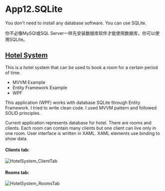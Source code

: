 # App12.SQLite

You don't need to install any database software. You can use SQLite.

你不必像MySQl或SQL Server一样先安装数据库软件才能使用数据库，你可以使用SQLite。

## [Hotel System](https://github.com/mentapro/HotelSystem)

This is a hotel system that can be used to book a room for a certain period of time.

- MVVM Example
- Entity Framework Example
- WPF

This application (WPF) works with database SQLite through Entity Framework.
I tried to write clean code. I used MVVM pattern and followed SOLID principles.

Current application represents database for hotel. There are rooms and clients. Each room can contain many clients but
one client can live only in one room.
User interface is written in XAML. XAML elements use binding to show data.

#### Clients tab:

![HotelSystem_ClientTab](https://farm5.staticflickr.com/4249/34079855013_73588d5604_b.jpg)

#### Rooms tab:

![HotelSystem_RoomsTab](https://farm5.staticflickr.com/4223/34890145765_b72db14657_b.jpg)
